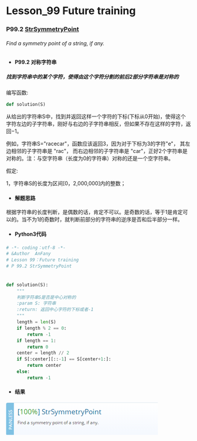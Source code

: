 # Lesson_99 Future training


### P99.2 [StrSymmetryPoint](https://app.codility.com/programmers/lessons/99-future_training/str_symmetry_point/) 

###### Find a symmetry point of a string, if any.

* #### P99.2 对称字符串

##### 找到字符串中的某个字符，使得由这个字符分割的前后2部分字符串是对称的

编写函数:
```python
def solution(S)
```
从给出的字符串S中，找到并返回这样一个字符的下标(下标从0开始)，使得这个字符左边的子字符串，刚好与右边的子字符串相反，但如果不存在这样的字符，返回−1。

例如，字符串S="racecar"，函数应该返回3，因为对于下标为3的字符"e"， 其左边相邻的子字符串是 "rac"， 而右边相邻的子字符串是 "car"，正好2个字符串是对称的。注：与空字符串（长度为0的字符串）对称的还是一个空字符串。

假定:

  1，字符串S的长度为区间[0，2,000,000]内的整数；
* #### 解题思路

 根据字符串的长度判断，是偶数的话，肯定不可以。是奇数的话，等于1是肯定可以的。当不为1的奇数时，就判断前部分的字符串的逆序是否和后半部分一样。

* #### Python3代码

```python
# -*- coding：utf-8 -*-
# &Author  AnFany
# Lesson 99：Future training
# P 99.2 StrSymmetryPoint


def solution(S):
    """
    判断字符串S是否是中心对称的
    :param S: 字符串
    :return: 返回中心字符的下标或者-1
    """
    length = len(S)
    if length % 2 == 0:
        return -1
    if length == 1:
        return 0
    center = length // 2
    if S[:center][::-1] == S[center+1:]:
        return center
    else:
        return -1
```

* #### 结果



![image](https://github.com/Anfany/Codility-Lessons-By-Python3/blob/master/L99_Future%20training/99.2.png)
